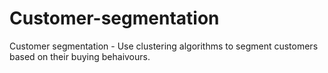 # Customer-segmentation
Customer segmentation - Use clustering algorithms to segment customers based on their buying behaivours.
